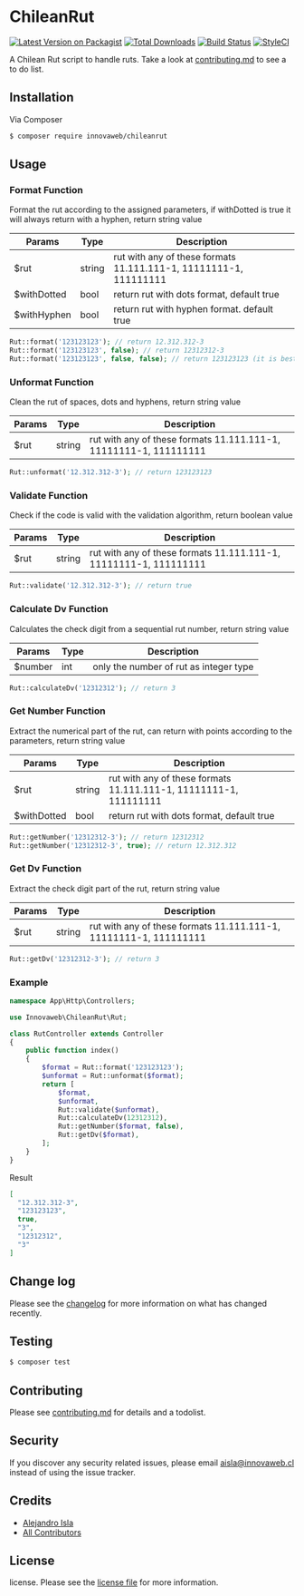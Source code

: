 # ChileanRut

[![Latest Version on Packagist][ico-version]][link-packagist]
[![Total Downloads][ico-downloads]][link-downloads]
[![Build Status][ico-travis]][link-travis]
[![StyleCI][ico-styleci]][link-styleci]

A Chilean Rut script to handle ruts. Take a look at [contributing.md](contributing.md) to see a to do list.

## Installation

Via Composer

``` bash
$ composer require innovaweb/chileanrut
```

## Usage

### Format Function
Format the rut according to the assigned parameters, if withDotted is true it will always return with a hyphen, return string value

| Params | Type | Description  |
| --- | --- | --- |
| $rut | string | rut with any of these formats 11.111.111-1, 11111111-1, 111111111 |
| $withDotted | bool | return rut with dots format, default true |
| $withHyphen | bool | return rut with hyphen format. default true |
```php
Rut::format('123123123'); // return 12.312.312-3
Rut::format('123123123', false); // return 12312312-3
Rut::format('123123123', false, false); // return 123123123 (it is best to use the unformat function)
```

### Unformat Function
Clean the rut of spaces, dots and hyphens, return string value

| Params | Type | Description  |
| --- | --- | --- |
| $rut | string | rut with any of these formats 11.111.111-1, 11111111-1, 111111111 |

```php
Rut::unformat('12.312.312-3'); // return 123123123
```

### Validate Function
Check if the code is valid with the validation algorithm, return boolean value

| Params | Type | Description  |
| --- | --- | --- |
| $rut | string | rut with any of these formats 11.111.111-1, 11111111-1, 111111111 |

```php
Rut::validate('12.312.312-3'); // return true
```

### Calculate Dv Function
Calculates the check digit from a sequential rut number, return string value

| Params | Type | Description  |
| --- | --- | --- |
| $number | int | only the number of rut as integer type |

```php
Rut::calculateDv('12312312'); // return 3
```

### Get Number Function
Extract the numerical part of the rut, can return with points according to the parameters, return string value

| Params | Type | Description  |
| --- | --- | --- |
| $rut | string | rut with any of these formats 11.111.111-1, 11111111-1, 111111111 |
| $withDotted | bool | return rut with dots format, default true |

```php
Rut::getNumber('12312312-3'); // return 12312312
Rut::getNumber('12312312-3', true); // return 12.312.312
```


### Get Dv Function
Extract the check digit part of the rut, return string value

| Params | Type | Description  |
| --- | --- | --- |
| $rut | string | rut with any of these formats 11.111.111-1, 11111111-1, 111111111 |

```php
Rut::getDv('12312312-3'); // return 3
```




### Example
````php
namespace App\Http\Controllers;

use Innovaweb\ChileanRut\Rut;

class RutController extends Controller
{
    public function index()
    {
        $format = Rut::format('123123123');
        $unformat = Rut::unformat($format);
        return [
            $format,
            $unformat,
            Rut::validate($unformat),
            Rut::calculateDv(12312312),
            Rut::getNumber($format, false),
            Rut::getDv($format),
        ];
    }
}

````
Result 
```json
[
  "12.312.312-3",
  "123123123",
  true,
  "3",
  "12312312",
  "3"
]

```

## Change log

Please see the [changelog](changelog.md) for more information on what has changed recently.

## Testing

``` bash
$ composer test
```

## Contributing

Please see [contributing.md](contributing.md) for details and a todolist.

## Security

If you discover any security related issues, please email aisla@innovaweb.cl instead of using the issue tracker.

## Credits

- [Alejandro Isla][link-author]
- [All Contributors][link-contributors]

## License

license. Please see the [license file](license.md) for more information.

[ico-version]: https://img.shields.io/packagist/v/innovawebcl/chileanrut.svg?style=flat-square

[ico-downloads]: https://img.shields.io/packagist/dt/innovawebcl/chileanrut.svg?style=flat-square

[ico-travis]: https://img.shields.io/travis/innovawebcl/chileanrut/master.svg?style=flat-square

[ico-styleci]: https://styleci.io/repos/12345678/shield

[link-packagist]: https://packagist.org/packages/innovawebcl/chileanrut

[link-downloads]: https://packagist.org/packages/innovawebcl/chileanrut

[link-travis]: https://travis-ci.org/innovawebcl/chileanrut

[link-styleci]: https://styleci.io/repos/12345678

[link-author]: https://github.com/innovawebcl

[link-contributors]: ../../contributors

